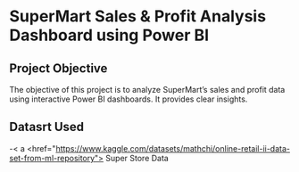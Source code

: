 # SuperMart Sales & Profit Analysis Dashboard using Power BI

## Project Objective
The objective of this project is to analyze SuperMart’s sales and profit data using interactive Power BI dashboards.
It provides clear insights.

## Datasrt Used
-< a <href="https://www.kaggle.com/datasets/mathchi/online-retail-ii-data-set-from-ml-repository"> Super Store Data</a>
